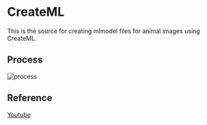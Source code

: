 # CreateML

This is the source for creating mlmodel files for animal images using CreateML.

## Process

![process](https://user-images.githubusercontent.com/35194820/95590014-7fbb3900-0a80-11eb-82ab-daa63384b1a3.png)

## Reference

[Youtube](https://www.youtube.com/watch?v=DSOknwpCnJ4&feature=youtu.be&t=153)